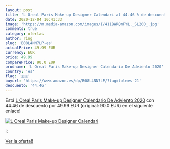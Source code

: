 ```yaml
---
layout: post
title: 'L Oreal Paris Make-up Designer Calendari al 44.46 % de descuento'
date: 2020-12-04 10:41:33
image: 'https://m.media-amazon.com/images/I/411BWRQmFYL._SL200_.jpg'
comments: true
category: ofertas
author: ring
slug: 'B08L4NN7LP-es'
actualPrice: 49.99 EUR
currency: EUR
price: 49.99
comparePrice: 90.0 EUR
prodname: 'L Oreal Paris Make-up Designer Calendario De Adviento 2020'
country: 'es'
flag: '🇪🇸'
buyurl: 'https://www.amazon.es/dp/B08L4NN7LP/?tag=tolees-21'
descuento: '44.46'
---
```


Está [L Oreal Paris Make-up Designer Calendario De Adviento 2020](https://www.amazon.es/dp/B08L4NN7LP/?tag=tolees-21) con 44.46 de descuento por 49.99 EUR (original: 90.0 EUR) en el siguiente enlace!

[![L Oreal Paris Make-up Designer Calendari](https://m.media-amazon.com/images/I/411BWRQmFYL._SL200_.jpg)](https://www.amazon.es/dp/B08L4NN7LP/?tag=tolees-21)

ℹ️:


[Ver la oferta!!](https://www.amazon.es/dp/B08L4NN7LP/?tag=tolees-21)
